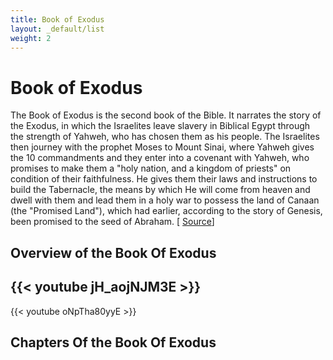 ```yaml
---
title: Book of Exodus
layout: _default/list
weight: 2
---
```

# Book of Exodus

The Book of Exodus is the second book of the Bible. It narrates the story of the Exodus, in which the Israelites leave slavery in Biblical Egypt through the strength of Yahweh, who has chosen them as his people. The Israelites then journey with the prophet Moses to Mount Sinai, where Yahweh gives the 10 commandments and they enter into a covenant with Yahweh, who promises to make them a "holy nation, and a kingdom of priests" on condition of their faithfulness. He gives them their laws and instructions to build the Tabernacle, the means by which He will come from heaven and dwell with them and lead them in a holy war to possess the land of Canaan (the "Promised Land"), which had earlier, according to the story of Genesis, been promised to the seed of Abraham. [ [Source](https://en.wikipedia.org/wiki/Book_of_Exodus)]

## Overview of the Book Of Exodus
{{< youtube jH_aojNJM3E >}}
---
{{< youtube oNpTha80yyE >}}

## Chapters Of the Book Of Exodus
